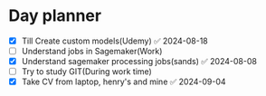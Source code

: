 

# Day planner

- [x] Till Create custom models(Udemy) ✅ 2024-08-18
- [ ] Understand jobs in Sagemaker(Work)
- [x] Understand sagemaker processing jobs(sands) ✅ 2024-08-08
- [ ] Try to study GIT(During work time)
- [x] Take CV from laptop, henry's and mine ✅ 2024-09-04